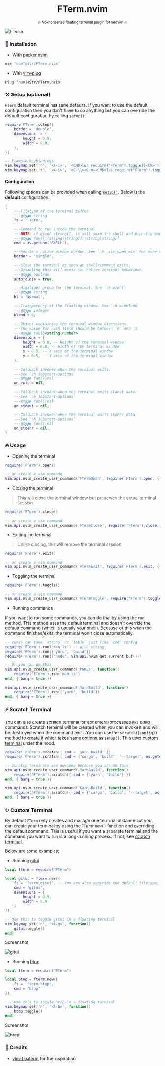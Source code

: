 <h1 align='center'>FTerm.nvim</h1>
<p align="center"><sup>🔥 No-nonsense floating terminal plugin for neovim 🔥</sup></p>

![FTerm](https://user-images.githubusercontent.com/24727447/135801811-9e2787eb-e241-4ece-bfcf-6c79a90e6e97.png "Hello from fterm :)")

### 🚀 Installation

- With [packer.nvim](https://github.com/wbthomason/packer.nvim)

```lua
use "numToStr/FTerm.nvim"
```

- With [vim-plug](https://github.com/junegunn/vim-plug)

```vim
Plug 'numToStr/FTerm.nvim'
```

<a id="setup"></a>

### ⚒️ Setup (optional)

`FTerm` default terminal has sane defaults. If you want to use the default configuration then you don't have to do anything but you can override the default configuration by calling `setup()`.

```lua
require'FTerm'.setup({
    border = 'double',
    dimensions  = {
        height = 0.9,
        width = 0.9,
    },
})

-- Example keybindings
vim.keymap.set('n', '<A-i>', '<CMD>lua require("FTerm").toggle()<CR>')
vim.keymap.set('t', '<A-i>', '<C-\\><C-n><CMD>lua require("FTerm").toggle()<CR>')
```

#### Configuration

Following options can be provided when calling [`setup()`](#setup). Below is the **default** configuration:

```lua
{
    ---Filetype of the terminal buffer
    ---@type string
    ft = 'FTerm',

    ---Command to run inside the terminal
    ---NOTE: if given string[], it will skip the shell and directly executes the command
    ---@type fun():(string|string[])|string|string[]
    cmd = os.getenv('SHELL'),

    ---Neovim's native window border. See `:h nvim_open_win` for more configuration options.
    border = 'single',

    ---Close the terminal as soon as shell/command exits.
    ---Disabling this will mimic the native terminal behaviour.
    ---@type boolean
    auto_close = true,

    ---Highlight group for the terminal. See `:h winhl`
    ---@type string
    hl = 'Normal',

    ---Transparency of the floating window. See `:h winblend`
    ---@type integer
    blend = 0,

    ---Object containing the terminal window dimensions.
    ---The value for each field should be between `0` and `1`
    ---@type table<string,number>
    dimensions = {
        height = 0.8, -- Height of the terminal window
        width = 0.8, -- Width of the terminal window
        x = 0.5, -- X axis of the terminal window
        y = 0.5, -- Y axis of the terminal window
    },

    ---Callback invoked when the terminal exits.
    ---See `:h jobstart-options`
    ---@type fun()|nil
    on_exit = nil,

    ---Callback invoked when the terminal emits stdout data.
    ---See `:h jobstart-options`
    ---@type fun()|nil
    on_stdout = nil,

    ---Callback invoked when the terminal emits stderr data.
    ---See `:h jobstart-options`
    ---@type fun()|nil
    on_stderr = nil,
}
```

### 🔥 Usage

- Opening the terminal

```lua
require('FTerm').open()

-- or create a vim command
vim.api.nvim_create_user_command('FTermOpen', require('FTerm').open, { bang = true })
```

- Closing the terminal

> This will close the terminal window but preserves the actual terminal session

```lua
require('FTerm').close()

-- or create a vim command
vim.api.nvim_create_user_command('FTermClose', require('FTerm').close, { bang = true })
```

- Exiting the terminal

> Unlike closing, this will remove the terminal session

```lua
require('FTerm').exit()

-- or create a vim command
vim.api.nvim_create_user_command('FTermExit', require('FTerm').exit, { bang = true })
```

- Toggling the terminal

```lua
require('FTerm').toggle()

-- or create a vim command
vim.api.nvim_create_user_command('FTermToggle', require('FTerm').toggle, { bang = true })
```

- Running commands

If you want to run some commands, you can do that by using the `run` method. This method uses the default terminal and doesn't override the default command (which is usually your shell). Because of this when the command finishes/exits, the terminal won't close automatically.

```lua
-- run() can take `string` or `table` just like `cmd` config
require('FTerm').run('man ls') -- with string
require('FTerm').run({'yarn', 'build'})
require('FTerm').run({'node', vim.api.nvim_get_current_buf()})

-- Or you can do this
vim.api.nvim_create_user_command('ManLs', function()
    require('FTerm').run('man ls')
end, { bang = true })

vim.api.nvim_create_user_command('YarnBuild', function()
    require('FTerm').run({'yarn', 'build'})
end, { bang = true })
```

<a id="scratch-terminal"></a>

### ⚡ Scratch Terminal

You can also create scratch terminal for ephemeral processes like build commands. Scratch terminal will be created when you can invoke it and will be destroyed when the command exits. You can use the `scratch({config})` method to create it which takes [same options](#configuration) as `setup()`. This uses [custom terminal](#custom-terminal) under the hood.

```lua
require('FTerm').scratch({ cmd = 'yarn build' })
require('FTerm').scratch({ cmd = {'cargo', 'build', '--target', os.getenv('RUST_TARGET')} })

-- Scratch terminals are awesome because you can do this
vim.api.nvim_create_user_command('YarnBuild', function()
    require('FTerm').scratch({ cmd = {'yarn', 'build'} })
end, { bang = true })

vim.api.nvim_create_user_command('CargoBuild', function()
    require('FTerm').scratch({ cmd = {'cargo', 'build', '--target', os.getenv("RUST_TARGET")} })
end, { bang = true })
```

<a id="custom-terminal"></a>

### ✨ Custom Terminal

By default `FTerm` only creates and manage one terminal instance but you can create your terminal by using the `FTerm:new()` function and overriding the default command. This is useful if you want a separate terminal and the command you want to run is a long-running process. If not, see [scratch terminal](#scratch-terminal).

Below are some examples:

- Running [gitui](https://github.com/extrawurst/gitui)

```lua
local fterm = require("FTerm")

local gitui = fterm:new({
    ft = 'fterm_gitui', -- You can also override the default filetype, if you want
    cmd = "gitui",
    dimensions = {
        height = 0.9,
        width = 0.9
    }
})

-- Use this to toggle gitui in a floating terminal
vim.keymap.set('n', '<A-g>', function()
    gitui:toggle()
end)
```

Screenshot

![gitui](https://user-images.githubusercontent.com/24727447/135801936-3519cd12-7924-4838-83d8-7c9fe6725f71.png "gitui w/ fterm")

- Running [btop](https://github.com/aristocratos/btop)

```lua
local fterm = require("FTerm")

local btop = fterm:new({
    ft = 'fterm_btop',
    cmd = "btop"
})

 -- Use this to toggle btop in a floating terminal
vim.keymap.set('n', '<A-b>', function()
    btop:toggle()
end)
```

Screenshot

![btop](https://user-images.githubusercontent.com/24727447/135802042-afe83ad0-e044-4ba6-bd19-0a75fdeff441.png "btop w/ fterm")

### 💐 Credits

- [vim-floaterm](https://github.com/voldikss/vim-floaterm) for the inspiration
